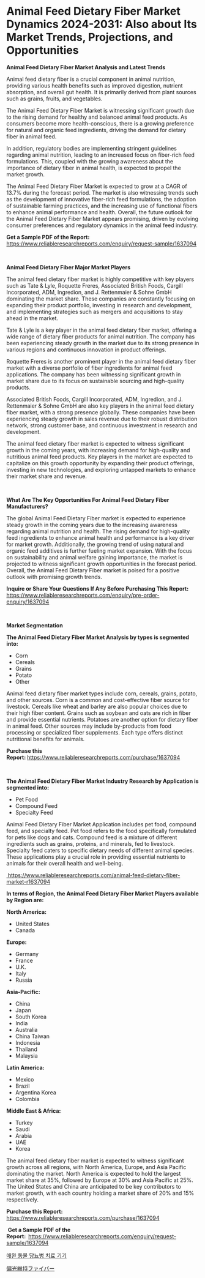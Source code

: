 <p><h1>Animal Feed Dietary Fiber Market Dynamics 2024-2031: Also about Its Market Trends, Projections, and Opportunities</h1></p><p><strong>Animal Feed Dietary Fiber Market Analysis and Latest Trends</strong></p>
<p><p>Animal feed dietary fiber is a crucial component in animal nutrition, providing various health benefits such as improved digestion, nutrient absorption, and overall gut health. It is primarily derived from plant sources such as grains, fruits, and vegetables.</p><p>The Animal Feed Dietary Fiber Market is witnessing significant growth due to the rising demand for healthy and balanced animal feed products. As consumers become more health-conscious, there is a growing preference for natural and organic feed ingredients, driving the demand for dietary fiber in animal feed.</p><p>In addition, regulatory bodies are implementing stringent guidelines regarding animal nutrition, leading to an increased focus on fiber-rich feed formulations. This, coupled with the growing awareness about the importance of dietary fiber in animal health, is expected to propel the market growth.</p><p>The Animal Feed Dietary Fiber Market is expected to grow at a CAGR of 13.7% during the forecast period. The market is also witnessing trends such as the development of innovative fiber-rich feed formulations, the adoption of sustainable farming practices, and the increasing use of functional fibers to enhance animal performance and health. Overall, the future outlook for the Animal Feed Dietary Fiber Market appears promising, driven by evolving consumer preferences and regulatory dynamics in the animal feed industry.</p></p>
<p><strong>Get a Sample PDF of the Report:&nbsp;</strong> <a href="https://www.reliableresearchreports.com/enquiry/request-sample/1637094">https://www.reliableresearchreports.com/enquiry/request-sample/1637094</a></p>
<p>&nbsp;</p>
<p><strong>Animal Feed Dietary Fiber Major Market Players</strong></p>
<p><p>The animal feed dietary fiber market is highly competitive with key players such as Tate & Lyle, Roquette Freres, Associated British Foods, Cargill Incorporated, ADM, Ingredion, and J. Rettenmaier & Sohne GmbH dominating the market share. These companies are constantly focusing on expanding their product portfolio, investing in research and development, and implementing strategies such as mergers and acquisitions to stay ahead in the market.</p><p>Tate & Lyle is a key player in the animal feed dietary fiber market, offering a wide range of dietary fiber products for animal nutrition. The company has been experiencing steady growth in the market due to its strong presence in various regions and continuous innovation in product offerings.</p><p>Roquette Freres is another prominent player in the animal feed dietary fiber market with a diverse portfolio of fiber ingredients for animal feed applications. The company has been witnessing significant growth in market share due to its focus on sustainable sourcing and high-quality products.</p><p>Associated British Foods, Cargill Incorporated, ADM, Ingredion, and J. Rettenmaier & Sohne GmbH are also key players in the animal feed dietary fiber market, with a strong presence globally. These companies have been experiencing steady growth in sales revenue due to their robust distribution network, strong customer base, and continuous investment in research and development.</p><p>The animal feed dietary fiber market is expected to witness significant growth in the coming years, with increasing demand for high-quality and nutritious animal feed products. Key players in the market are expected to capitalize on this growth opportunity by expanding their product offerings, investing in new technologies, and exploring untapped markets to enhance their market share and revenue.</p></p>
<p>&nbsp;</p>
<p><strong>What Are The Key Opportunities For Animal Feed Dietary Fiber Manufacturers?</strong></p>
<p><p>The global Animal Feed Dietary Fiber market is expected to experience steady growth in the coming years due to the increasing awareness regarding animal nutrition and health. The rising demand for high-quality feed ingredients to enhance animal health and performance is a key driver for market growth. Additionally, the growing trend of using natural and organic feed additives is further fueling market expansion. With the focus on sustainability and animal welfare gaining importance, the market is projected to witness significant growth opportunities in the forecast period. Overall, the Animal Feed Dietary Fiber market is poised for a positive outlook with promising growth trends.</p></p>
<p><strong>Inquire or Share Your Questions If Any Before Purchasing This Report:</strong> <a href="https://www.reliableresearchreports.com/enquiry/pre-order-enquiry/1637094">https://www.reliableresearchreports.com/enquiry/pre-order-enquiry/1637094</a></p>
<p>&nbsp;</p>
<p><strong>Market Segmentation</strong></p>
<p><strong>The Animal Feed Dietary Fiber Market Analysis by types is segmented into:</strong></p>
<p><ul><li>Corn</li><li>Cereals</li><li>Grains</li><li>Potato</li><li>Other</li></ul></p>
<p><p>Animal feed dietary fiber market types include corn, cereals, grains, potato, and other sources. Corn is a common and cost-effective fiber source for livestock. Cereals like wheat and barley are also popular choices due to their high fiber content. Grains such as soybean and oats are rich in fiber and provide essential nutrients. Potatoes are another option for dietary fiber in animal feed. Other sources may include by-products from food processing or specialized fiber supplements. Each type offers distinct nutritional benefits for animals.</p></p>
<p><strong>Purchase this Report:&nbsp;</strong><a href="https://www.reliableresearchreports.com/purchase/1637094">https://www.reliableresearchreports.com/purchase/1637094</a></p>
<p>&nbsp;</p>
<p><strong>The Animal Feed Dietary Fiber Market Industry Research by Application is segmented into:</strong></p>
<p><ul><li>Pet Food</li><li>Compound Feed</li><li>Specialty Feed</li></ul></p>
<p><p>Animal Feed Dietary Fiber Market Application includes pet food, compound feed, and specialty feed. Pet food refers to the food specifically formulated for pets like dogs and cats. Compound feed is a mixture of different ingredients such as grains, proteins, and minerals, fed to livestock. Specialty feed caters to specific dietary needs of different animal species. These applications play a crucial role in providing essential nutrients to animals for their overall health and well-being.</p></p>
<p><a href="https://www.reliableresearchreports.com/animal-feed-dietary-fiber-market-r1637094">&nbsp;https://www.reliableresearchreports.com/animal-feed-dietary-fiber-market-r1637094</a></p>
<p><strong>In terms of Region, the Animal Feed Dietary Fiber Market Players available by Region are:</strong></p>
<p>
    <p> <strong> North America: </strong>
        <ul>
            <li>United States</li>
            <li>Canada</li>
        </ul>
        </p> 
    <p> <strong> Europe: </strong>
        <ul>
            <li>Germany</li>
            <li>France</li>
            <li>U.K.</li>
            <li>Italy</li>
            <li>Russia</li>
        </ul>
        </p> 
    <p> <strong> Asia-Pacific: </strong>
        <ul>
            <li>China</li>
            <li>Japan</li>
            <li>South Korea</li>
            <li>India</li>
            <li>Australia</li>
            <li>China Taiwan</li>
            <li>Indonesia</li>
            <li>Thailand</li>
            <li>Malaysia</li>
        </ul>
        </p> 
    <p> <strong> Latin America: </strong>
        <ul>
            <li>Mexico</li>
            <li>Brazil</li>
            <li>Argentina Korea</li>
            <li>Colombia</li>
        </ul>
        </p> 
    <p> <strong> Middle East & Africa: </strong>
        <ul>
            <li>Turkey</li>
            <li>Saudi</li>
            <li>Arabia</li>
            <li>UAE</li>
            <li>Korea</li>
        </ul>
    </p>
    </p>
<p><p>The animal feed dietary fiber market is expected to witness significant growth across all regions, with North America, Europe, and Asia Pacific dominating the market. North America is expected to hold the largest market share at 35%, followed by Europe at 30% and Asia Pacific at 25%. The United States and China are anticipated to be key contributors to market growth, with each country holding a market share of 20% and 15% respectively.</p></p>
<p><strong>Purchase this Report: </strong><a href="https://www.reliableresearchreports.com/purchase/1637094">https://www.reliableresearchreports.com/purchase/1637094</a></p>
<p>&nbsp;<strong>Get a Sample PDF of the Report:&nbsp;&nbsp;</strong><a href="https://www.reliableresearchreports.com/enquiry/request-sample/1637094">https://www.reliableresearchreports.com/enquiry/request-sample/1637094</a></p>
<p><strong></strong></p>
<p><p><a href="https://github.com/OwenHamiytll568745/Market-Research-Report-List-2/blob/main/2810881126934.md">애완 동물 당뇨병 치료 기기</a></p><p><a href="https://github.com/sghwr779811674/Market-Research-Report-List-3/blob/main/2048420125058.md">偏光維持ファイバー</a></p></p>